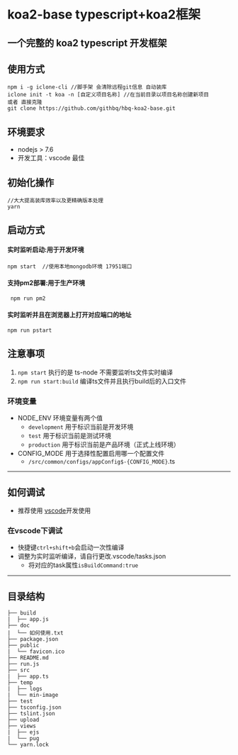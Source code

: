 # koa2-base typescript+koa2框架 

## 一个完整的 koa2 typescript 开发框架   

## 使用方式    

```
npm i -g iclone-cli //脚手架 会清除远程git信息 自动装库
iclone init -t koa -n [自定义项目名称] //在当前目录以项目名称创建新项目
或者 直接克隆
git clone https://github.com/githbq/hbq-koa2-base.git   
```   

## 环境要求             
- nodejs > 7.6      
- 开发工具：vscode 最佳    

## 初始化操作        
```     
//大大提高装库效率以及更精确版本处理     
yarn    
```     

## 启动方式     
#### 实时监听启动:用于开发环境          
```         
npm start  //使用本地mongodb环境 17951端口  
``` 

#### 支持pm2部署:用于生产环境             
```
 npm run pm2 
```  

#### 实时监听并且在浏览器上打开对应端口的地址        
```     
npm run pstart      
```         

## 注意事项         
1. `npm start` 执行的是 ts-node 不需要监听ts文件实时编译       
2. `npm run start:build` 编译ts文件并且执行build后的入口文件    

### 环境变量                
* NODE_ENV 环境变量有两个值     
    - `development` 用于标识当前是开发环境     
    - `test` 用于标识当前是测试环境        
    - `production` 用于标识当前是产品环境（正式上线环境）  
* CONFIG_MODE 用于选择性配置启用哪一个配置文件      
    - `/src/common/configs/appConfig$-{CONFIG_MODE}`.ts 
---          

## 如何调试         
- 推荐使用 [vscode](https://code.visualstudio.com)开发使用    

### 在vscode下调试              
- 快捷键`ctrl+shift+b`会启动一次性编译         
- 调整为实时监听编译，请自行更改.vscode/tasks.json         
    - 将对应的task属性`isBuildCommand:true`   
---             

## 目录结构         
```  
├── build
|  ├── app.js 
├── doc
|  └── 如何使用.txt
├── package.json
├── public
|  └── favicon.ico
├── README.md
├── run.js
├── src
|  ├── app.ts 
├── temp
|  ├── logs
|  └── min-image
├── test 
├── tsconfig.json
├── tslint.json
├── upload 
├── views
|  ├── ejs
|  └── pug
└── yarn.lock
```
 
 